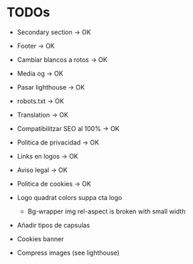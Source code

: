 # TODOs

* Secondary section -> OK
* Footer -> OK
* Cambiar blancos a rotos -> OK
* Media og -> OK
* Pasar lighthouse -> OK
* robots.txt -> OK
* Translation -> OK
* Compatibilitzar SEO al 100% -> OK
* Politica de privacidad -> OK
* Links en logos -> OK
* Aviso legal -> OK
* Politica de cookies -> OK

* Logo quadrat colors suppa cta logo
    * Bg-wrapper img rel-aspect is broken with small width
* Añadir tipos de capsulas
* Cookies banner
* Compress images (see lighthouse)